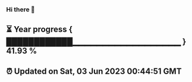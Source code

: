 ### Hi there 👋
⏳ Year progress { ████████████▁▁▁▁▁▁▁▁▁▁▁▁▁▁▁▁▁▁ } 41.93 %
---
⏰ Updated on Sat, 03 Jun 2023 00:44:51 GMT
---
